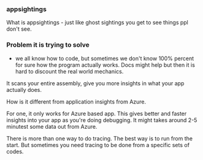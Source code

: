 ### appsightings


What is appsightings - just like ghost sightings you get to see things ppl don't see. 

###  Problem it is trying to solve
- we all know how to code, but sometimes we don't know 100% percent for sure how the program actually works. 
Docs might help but then it is hard to discount the real world mechanics. 

It scans your entire assembly, give you more insights in what your app actually does. 

How is it different from application insights from Azure. 

For one, it only works for Azure based app.  This gives better and faster insights into your app as you're doing debugging. 
It might takes around 2-5 minutest some data out from Azure.

There is more than one way to do tracing. The best way is to run from the start. But sometimes you need tracing to be done from a specific sets of codes. 



